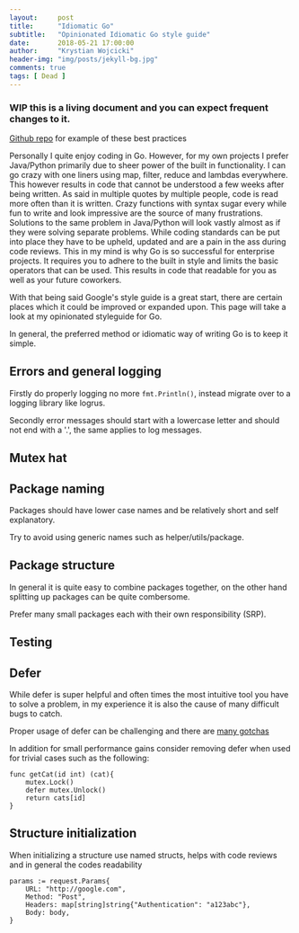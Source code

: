 ```yaml
---
layout:     post
title:      "Idiomatic Go"
subtitle:   "Opinionated Idiomatic Go style guide"
date:       2018-05-21 17:00:00
author:     "Krystian Wojcicki"
header-img: "img/posts/jekyll-bg.jpg"
comments: true
tags: [ Dead ]
---
```


### WIP this is a living document and you can expect frequent changes to it.

[Github repo](https://github.com/kwojcicki/go-hello-skeleton) for example of these best practices

Personally I quite enjoy coding in Go. However, for my own projects I prefer Java/Python primarily due to sheer power of the built in functionality. I can go crazy with one liners using map, filter, reduce and lambdas everywhere. This however results in code that cannot be understood a few weeks after being written. As said in multiple quotes by multiple people, code is read more often than it is written. Crazy functions with syntax sugar every while fun to write and look impressive are the source of many frustrations. Solutions to the same problem in Java/Python will look vastly almost as if they were solving separate problems. While coding standards can be put into place they have to be upheld, updated and are a pain in the ass during code reviews. This in my mind is why Go is so successful for enterprise projects. It requires you to adhere to the built in style and limits the basic operators that can be used. This results in code that readable for you as well as your future coworkers.

With that being said Google's style guide is a great start, there are certain places which it could be improved or expanded upon. This page will take a look at my opinionated styleguide for Go.

In general, the preferred method or idiomatic way of writing Go is to keep it simple. 

## Errors and general logging

Firstly do properly logging no more ```fmt.Println()```, instead migrate over to a logging library like logrus.

Secondly error messages should start with a lowercase letter and should not end with a '.', the same applies to log messages.

## Mutex hat

## Package naming

Packages should have lower case names and be relatively short and self explanatory. 

Try to avoid using generic names such as helper/utils/package. 

## Package structure

In general it is quite easy to combine packages together, on the other hand splitting up packages can be quite combersome. 

Prefer many small packages each with their own responsibility (SRP).

## Testing

## Defer

While defer is super helpful and often times the most intuitive tool you have to solve a problem, in my experience it is also the cause of many difficult bugs to catch.

Proper usage of defer can be challenging and there are [many gotchas](https://blog.learngoprogramming.com/5-gotchas-of-defer-in-go-golang-part-ii-cc550f6ad9aa)

In addition for small performance gains consider removing defer when used for trivial cases such as the following:

```
func getCat(id int) (cat){
	mutex.Lock()
	defer mutex.Unlock()
	return cats[id]
} 
```

## Structure initialization

When initializing a structure use named structs, helps with code reviews and in general the codes readability

```
params := request.Params{
	URL: "http://google.com",
	Method: "Post",
	Headers: map[string]string{"Authentication": "a123abc"},
	Body: body,
}
```
